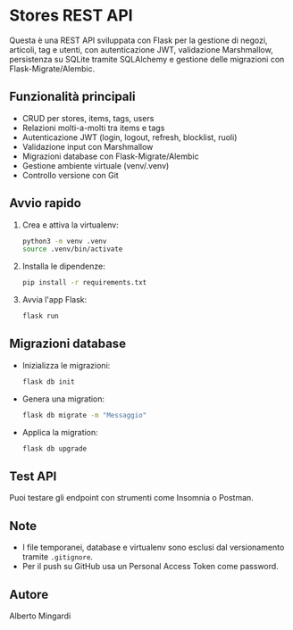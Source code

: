 # Stores REST API

Questa è una REST API sviluppata con Flask per la gestione di negozi, articoli, tag e utenti, con autenticazione JWT, validazione Marshmallow, persistenza su SQLite tramite SQLAlchemy e gestione delle migrazioni con Flask-Migrate/Alembic.

## Funzionalità principali
- CRUD per stores, items, tags, users
- Relazioni molti-a-molti tra items e tags
- Autenticazione JWT (login, logout, refresh, blocklist, ruoli)
- Validazione input con Marshmallow
- Migrazioni database con Flask-Migrate/Alembic
- Gestione ambiente virtuale (venv/.venv)
- Controllo versione con Git

## Avvio rapido
1. Crea e attiva la virtualenv:
   ```sh
   python3 -m venv .venv
   source .venv/bin/activate
   ```
2. Installa le dipendenze:
   ```sh
   pip install -r requirements.txt
   ```
3. Avvia l'app Flask:
   ```sh
   flask run
   ```

## Migrazioni database
- Inizializza le migrazioni:
  ```sh
  flask db init
  ```
- Genera una migration:
  ```sh
  flask db migrate -m "Messaggio"
  ```
- Applica la migration:
  ```sh
  flask db upgrade
  ```

## Test API
Puoi testare gli endpoint con strumenti come Insomnia o Postman.

## Note
- I file temporanei, database e virtualenv sono esclusi dal versionamento tramite `.gitignore`.
- Per il push su GitHub usa un Personal Access Token come password.

## Autore
Alberto Mingardi
